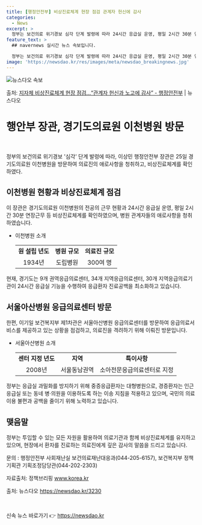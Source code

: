 ```yaml
---
title: [행정안전부] 비상진료체계 현장 점검 관계자 헌신에 감사
categories:
  - News
excerpt: >
  정부는 보건의료 위기경보 심각 단계 발령에 따라 24시간 응급실 운영, 평일 2시간 30분 연장근무 등 지자…
feature_text: >
  ## navernews 실시간 뉴스 속보입니다.

  정부는 보건의료 위기경보 심각 단계 발령에 따라 24시간 응급실 운영, 평일 2시간 30분 연장근무 등 지자…
image: 'https://newsdao.kr/res/images/meta/newsdao_breakingnews.jpg'
---
```


![뉴스다오 속보](https://newsdao.kr/res/images/meta/newsdao_breakingnews.jpg)

<p>출처: <a href="https://newsdao.kr/3230" rel="dofollow">지자체 비상진료체계 현장 점검…“관계자 헌신과 노고에 감사” - 행정안전부</a> | 뉴스다오</p>

<h1 data-ke-size="size32">행안부 장관, 경기도의료원 이천병원 방문</h1>
<p data-ke-size="size16">&nbsp;</p>
정부의 보건의료 위기경보 '심각' 단계 발령에 따라, 이상민 행정안전부 장관은 25일 경기도의료원 이천병원을 방문하여 의료진의 애로사항을 청취하고, 비상진료체계를 확인하였다.

<h2 data-ke-size="size26">이천병원 현황과 비상진료체계 점검</h2>
이 장관은 경기도의료원 이천병원의 전공의 근무 현황과 24시간 응급실 운영, 평일 2시간 30분 연장근무 등 비상진료체계를 확인하였으며, 병원 관계자들의 애로사항을 청취하였습니다.

<ul>
    <li>이천병원 소개</li>
    <table>
        <tr>
            <td style="text-align: center; height: 17px;"><b>원 설립 년도</b></td>
            <td style="text-align: center; height: 17px;"><b>병원 규모</b></td>
            <td style="text-align: center; height: 17px;"><b>의료진 규모</b></td>
        </tr>
        <tr>
            <td style="text-align: center; height: 17px;">1934년</td>
            <td style="text-align: center; height: 17px;">도립병원</td>
            <td style="text-align: center; height: 17px;">300여 명</td>
        </tr>
    </table>
</ul>

<p data-ke-size="size16">현재, 경기도는 9개 권역응급의료센터, 34개 지역응급의료센터, 30개 지역응급의료기관이 24시간 응급실 기능을 수행하여 응급환자 진료공백을 최소화하고 있습니다.</p>

<h2 data-ke-size="size26">서울아산병원 응급의료센터 방문</h2>
한편, 이기일 보건복지부 제1차관은 서울아산병원 응급의료센터를 방문하여 응급의료서비스를 제공하고 있는 상황을 점검하고, 의료진을 격려하기 위해 이뤄진 방문입니다.

<ul>
    <li>서울아산병원 소개</li>
    <table>
        <tr>
            <td style="text-align: center; height: 17px;"><b>센터 지정 년도</b></td>
            <td style="text-align: center; height: 17px;"><b>지역</b></td>
            <td style="text-align: center; height: 17px;"><b>특이사항</b></td>
        </tr>
        <tr>
            <td style="text-align: center; height: 17px;">2008년</td>
            <td style="text-align: center; height: 17px;">서울동남권역</td>
            <td style="text-align: center; height: 17px;">소아전문응급의료센터로 지정</td>
        </tr>
    </table>
</ul>

<p data-ke-size="size16">정부는 응급실 과밀화를 방지하기 위해 중증응급환자는 대형병원으로, 경증환자는 인근 응급실 또는 동네 병·의원을 이용하도록 하는 이송 지침을 적용하고 있으며, 국민의 의료이용 불편과 공백을 줄이기 위해 노력하고 있습니다.</p>

<h2 data-ke-size="size26">맺음말</h2>
<p data-ke-size="size16">정부는 투입할 수 있는 모든 자원을 활용하여 의료기관과 함께 비상진료체계를 유지하고 있으며, 현장에서 환자를 진료하는 의료진에게 깊은 감사의 말씀을 드리고 있습니다.</p>
<p data-ke-size="size16">문의 : 행정안전부 사회재난실 보건의료재난대응과(044-205-6157), 보건복지부 정책기획관 기획조정담당관(044-202-2303)</p>
<p data-ke-size="size16">자료출처: 정책브리핑 <a href="https://www.korea.kr" target="_blank">www.korea.kr</a></p>
<p data-ke-size="size16">출처: 뉴스다오 <a href="https://newsdao.kr/3230" target="_blank">https://newsdao.kr/3230</a></p>
<p data-ke-size="size16">&nbsp;</p> 

신속 뉴스 바로가기 👉 <a href="https://newsdao.kr" rel="dofollow">https://newsdao.kr</a>



